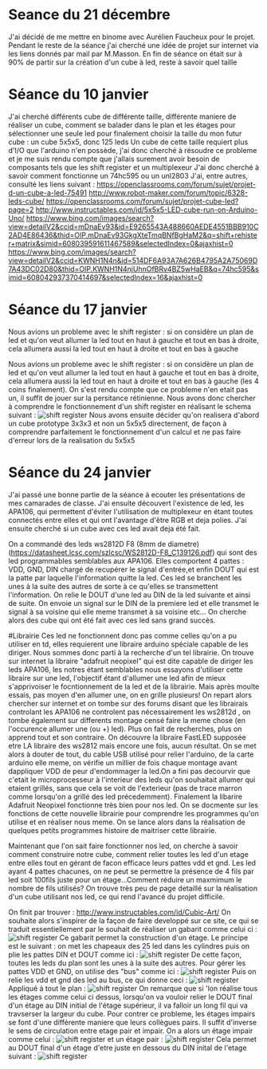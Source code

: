 

# Seance du 21 décembre 
J'ai décidé de me mettre en binome avec Aurélien Faucheux pour le projet.
Pendant le reste de la séance j'ai cherché une idée de projet sur internet via les liens donnés par mail par M.Masson.
En fin de séance on était sur à 90% de partir sur la création d'un cube à led, reste à savoir quel taille

# Séance du 10 janvier
J'ai cherché différents cube de différente taille, différente maniere de réaliser un cube, comment se balader dans le plan et les étages pour sélectionner une seule led pour finalement choisir la taille du mon futur cube : un cube 5x5x5, donc 125 leds
Un cube de cette taille requiert plus d'I/O que l'arduino n'en possède, j'ai donc cherché à résoudre ce probleme et je me suis rendu compte que j'allais surement avoir besoin de composants tels que les shift register et un multiplexeur
J'ai donc cherché à savoir comment fonctionne un 74hc595 ou un unl2803 
J'ai, entre autres, consulté les liens suivant : 
https://openclassrooms.com/forum/sujet/projet-d-un-cube-a-led-75491
http://www.robot-maker.com/forum/topic/6328-leds-cube/
https://openclassrooms.com/forum/sujet/projet-cube-led?page=2
http://www.instructables.com/id/5x5x5-LED-cube-run-on-Arduino-Uno/
https://www.bing.com/images/search?view=detailV2&ccid=mDnaEv93&id=E9265543A488660AEDE4551BBB910C2AD4E86436&thid=OIP.mDnaEv93GkgXteTmqBNfBgHaM2&q=shift+rehister+matrix&simid=608039591611467589&selectedIndex=0&ajaxhist=0
https://www.bing.com/images/search?view=detailV2&ccid=KWNH1N4n&id=514DF6A93A7A626B4795A2A75069D7A43DC02D80&thid=OIP.KWNH1N4njUhnOfBRv4BZ5wHaEB&q=74hc595&simid=608042937370414697&selectedIndex=16&ajaxhist=0

# Séance du 17 janvier
Nous avions un probleme avec le shift register : si on considère un plan de led et qu'on veut allumer la led tout en haut à gauche et tout en bas à droite, cela allumera aussi la led tout en haut à droite et tout en bas à gauche

Nous avions un probleme avec le shift register : si on considère un plan de led et qu'on veut allumer la led tout en haut à gauche et tout en bas à droite, cela allumera aussi la led tout en haut à droite et tout en bas à gauche (les 4 coins finalement). On s'est rendu compte que ce probleme n'en etait pas un, il suffit de jouer sur la persitance rétinienne.
Nous avons donc chercher à comprendre le fonctionnement d'un shift register en réalisant le schema suivant :
![shift register](http://fritzing.org/media/fritzing-repo/projects/s/shift-register-74hc595/images/multiplexing-shiftregister_Steckplatine.png)
Nous avons ensuite décider qu'on realisera d'abord un cube prototype 3x3x3 et non un 5x5x5 directement, de façon à comprendre parfaitement le fonctionnement d'un calcul et ne pas faire d'erreur lors de la realisation du 5x5x5

# Séance du 24 janvier

J'ai passé une bonne partie de la séance à ecouter les présentations de mes camarades de classe. J'ai ensuite découvert l'existence de led, les APA106, qui permettent d'éviter l'utilisation de multiplexeur en étant toutes connectés entre elles et qui ont l'avantage d'être RGB et deja polies. J'ai ensuite cherché si un cube avec ces led avait deja été fait.


On a commandé des leds ws2812D F8 (8mm de diametre)(https://datasheet.lcsc.com/szlcsc/WS2812D-F8_C139126.pdf) qui sont des led programmables semblables aux APA106. Elles comportent 4 pattes : VDD, GND, DIN chargé de recupérer le signal d'entrée,et enfin DOUT qui est la patte par laquelle l'information quitte la led. Ces led se branchent les unes à la suite des autres de sorte à ce qu'elles se transmettent l'information. On relie le DOUT d'une led au DIN de la led suivante et ainsi de suite. On envoie un signal sur le DIN de la premiere led et elle transmet le signal à sa voisine qui elle meme transmet à sa voisine etc... On cherche alors des cube qui ont été fait avec ces led sans grand succès.



#Librairie
Ces led ne fonctionnent donc pas comme celles qu'on a pu utiliser en td, elles requierent une libraire arduino spéciale capable de les diriger. Nous sommes donc parti à la recherche d'un tel librairie. On trouve sur internet la libraire "adafruit neopixel" qui est dite capable de diriger les leds APA106, les notres étant semblables nous essayons d'utiliser cette libraire sur une led, l'objectif étant d'allumer une led afin de mieux s'apprivoiser le focntionnement de la led et de la librairie. Mais après moulte essais, pas moyen d'en allumer une, on en grille plusieurs! On repart alors chercher sur internet et on tombe sur des forums disant que les librairais controlant les APA106 ne controlent pas nécessairement les ws2812d , on tombe également sur differents montage censé faire la meme chose (en l'occurence allumer une (ou +) led). Plus on fait de recherches, plus on apprend tout et son contraire. On découvre la libraire FastLED supposée etre LA libraire des ws2812 mais encore une fois, aucun résultat. On se met alors à douter de tout, du cable USB utilisé pour relier l'arduino, de la carte arduino elle meme, on vérifie un millier de fois chaque montage avant dappliquer VDD de peur d'endommager la led.On a fini pas decourvir que c'etait le microprocesseur à l'interieur des leds qu'on souhaitait allumer qui etaient grillés, sans que cela se voit de l'exterieur (pas de trace marron comme lorsqu'on a grillé des led précedemment). Finalement la libarire Adafruit Neopixel fonctionne très bien pour nos led. On se docmente sur les fonctions de cette nouvelle librairie pour comprendre les programmes qu'on utilise et en réaliser nous meme. On se lance alors dans la réalisation de quelques petits programmes histoire de maitriser cette librairie.

Maintenant que l'on sait faire fonctionner nos led, on cherche à savoir comment construire notre cube, comment relier toutes les led d'un etage entre elles tout en gérant de facon efficace leurs pattes vdd et gnd. Les led ayant 4 pattes chacunes, on ne peut se permettre la présence de 4 fils par led soit 100fils juste pour un étage...Comment réduire un maxmimum le nombre de fils utilisés? On trouve très peu de page detaillé sur la réalisation d'un cube utilisant nos led, ce qui rend l'avancé du projet difficile.

On finit par trouver : http://www.instructables.com/id/Cubic-Art/
On souhaite alors s'inspirer de la façon de faire developpé sur ce site, ce qui se traduit essentiellement par le souhait de réaliser un gabarit comme celui ci : 
![shift register](https://cdn.instructables.com/F41/NXGY/JCAUOQL9/F41NXGYJCAUOQL9.LARGE.jpg)
Ce gabarit permet la construction d'un étage.
Le principe est le suivant : on met les chapeaux des 25 led dans les cylindres puis on plie les pattes DIN et DOUT comme ici : ![shift register](https://cdn.instructables.com/FMY/DROO/JCAUOPFP/FMYDROOJCAUOPFP.LARGE.jpg) 
De cette façon, toutes les leds du plan sont les unes à la suite des autres.
Pour gérer les pattes VDD et GND, on utilise des "bus" comme ici : ![shift register](https://cdn.instructables.com/F25/HG6I/JC6K020O/F25HG6IJC6K020O.LARGE.jpg)
Puis on relie les vdd et gnd des led au bus, ce qui donne ceci : ![shift register](https://cdn.instructables.com/FSA/WMC8/JCGK5VC1/FSAWMC8JCGK5VC1.LARGE.jpg)
Appliqué à tout le plan : ![shift register](https://cdn.instructables.com/F50/TPCS/JCGK9WHD/F50TPCSJCGK9WHD.LARGE.jpg)
On remarque que si 'lon réalise tous les étages comme celui ci dessus, lorsqu'on va vouloir relier le DOUT final d'un étage au DIN initial de l'étage supérieur, il va falloir un long fil qui va travserser la largeur du cube. Pour contrer ce probleme, les étages impairs se font d'une différente maniere que leurs collègues pairs.
Il suffit d'inverse le sens de circulation entre etage pair et impair.
On a alors un étage impair comme celui : ![shift register](https://cdn.instructables.com/FSW/8IJB/JCKUHGRF/FSW8IJBJCKUHGRF.LARGE.jpg?auto=webp&width=645)
et un étage pair : ![shift register](https://cdn.instructables.com/F1V/SCFA/JCKUHGN3/F1VSCFAJCKUHGN3.LARGE.jpg?auto=webp&width=224)
Cela permet au DOUT final d'un étage d'etre juste en dessous du DIN inital de l'etage suivant : 
![shift register](https://cdn.instructables.com/FGC/I52G/JCKUI9BG/FGCI52GJCKUI9BG.LARGE.jpg?auto=webp&width=933)
